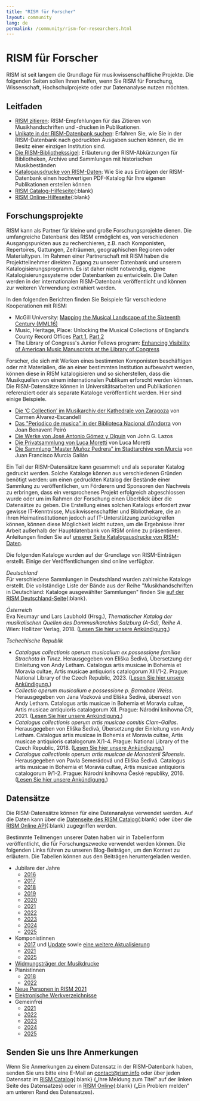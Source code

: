 ```yaml
---
title: "RISM für Forscher"
layout: community
lang: de
permalink: /community/rism-for-researchers.html
---
```


# RISM für Forscher  

RISM ist seit langem die Grundlage für musikwissenschaftliche Projekte. Die folgenden Seiten sollen Ihnen helfen, wenn Sie RISM für Forschung, Wissenschaft, Hochschulprojekte oder zur Datenanalyse nutzen möchten.  

## Leitfaden  

- [RISM zitieren](community/how-to-cite-rism.html): RISM-Empfehlungen für das Zitieren von Musikhandschriften und -drucken in Publikationen.    
- [Unikate in der RISM-Datenbank suchen](/community/finding-unica-in-rism.html): Erfahren Sie, wie Sie in der RISM-Datenbank nach gedruckten Ausgaben suchen können, die im Besitz einer einzigen Institution sind.  
- [Die RISM-Bibliothekssigel](/community/sigla/about.html): Erläuterung der RISM-Abkürzungen für Bibliotheken, Archive und Sammlungen mit historischen Musikbeständen
- [Katalogausdrucke von RISM-Daten](/community/catalog-printouts.html): Wie Sie aus Einträgen der RISM-Datenbank einen hochwertigen PDF-Katalog für Ihre eigenen Publikationen erstellen können  
- [RISM Catalog-Hilfeseite](https://opac.rism.info/main-menu-/kachelmenu/help){:blank}  
- [RISM Online-Hilfeseite](https://rism.online/about/help){:blank}  

## Forschungsprojekte  

RISM kann als Partner für kleine und große Forschungsprojekte dienen. Die umfangreiche Datenbank des RISM ermöglicht es, von verschiedenen Ausgangspunkten aus zu recherchieren, z.B. nach Komponisten, Repertoires, Gattungen, Zeiträumen, geographischen Regionen oder Materialtypen. Im Rahmen einer Partnerschaft mit RISM haben die Projektteilnehmer direkten Zugang zu unserer Datenbank und unserem Katalogisierungsprogramm. Es ist daher nicht notwendig, eigene Katalogisierungssysteme oder Datenbanken zu entwickeln. Die Daten werden in der internationalen RISM-Datenbank veröffentlicht und können zur weiteren Verwendung extrahiert werden.  

In den folgenden Berichten finden Sie Beispiele für verschiedene Kooperationen mit RISM:  
- McGill University: [Mapping the Musical Landscape of the Sixteenth Century (MML16)](/in_the_news/2019/07/29/mapping-the-musical-landscape-of-the-sixteenth.html)   
- Music, Heritage, Place: Unlocking the Musical Collections of England’s County Record Offices [Part 1](/library_collections/2024/09/26/music-from-english-local-archives-in-rism.html), [Part 2](/library_collections/2024/10/04/musical-discoveries-from-english-local-archives.html)   
- The Library of Congress's Junior Fellows program: [Enhancing Visibility of American Music Manuscripts at the Library of Congress](/library_collections/2024/02/08/library-of-congress-summer-report.html)

Forscher, die sich mit Werken eines bestimmten Komponisten beschäftigen oder mit Materialien, die an einer bestimmten Institution aufbewahrt werden, können diese in RISM katalogisieren und so sicherstellen, dass die Musikquellen von einem internationalen Publikum erforscht werden können. Die RISM-Datensätze können in Universitätsarbeiten und Publikationen referenziert oder als separate Kataloge veröffentlicht werden. Hier sind einige Beispiele.
- [Die ‘C Collection’ im Musikarchiv der Kathedrale von Zaragoza](/new_publications/2023/08/17/discovering-new-music-collections.html) von Carmen Álvarez-Escandell
- [Das "Periodico de musica" in der Biblioteca Nacional d’Andorra](/new_at_rism/2020/06/15/the-first-record-from-andorra-in-rism-the.html) von Joan Benavent Peiró  
- [Die Werke von José Antonio Gómez y Olguín](/new_publications/2016/03/07/jos%C3%A9-antonio-g%C3%B3mez-y-olgu%C3%ADn-18051876-y-su-cat%C3%A1logo.html) von John G. Lazos  
- [Die Privatsammlung von Luca Moretti](/library_collections/2023/06/01/the-archivio-musicale-luca-moretti-in-rism.html) von Luca Moretti  
- [Die Sammlung "Master Muñoz Pedrera" im Stadtarchive von Murcia](/library_collections/2023/09/14/pedrera-collection-murcia.html) von Juan Francisco Murcia Galián   

Ein Teil der RISM-Datensätze kann gesammelt und als separater Katalog gedruckt werden. Solche Kataloge können aus verschiedenen Gründen benötigt werden: um einen gedruckten Katalog der Bestände einer Sammlung zu veröffentlichen, um Förderern und Sponsoren den Nachweis zu erbringen, dass ein versprochenes Projekt erfolgreich abgeschlossen wurde oder um im Rahmen der Forschung einen Überblick über die Datensätze zu geben. Die Erstellung eines solchen Katalogs erfordert zwar gewisse IT-Kenntnisse, Musikwissenschaftler und Bibliothekare, die an ihren Heimatinstitutionen jedoch auf IT-Unterstützung zurückgreifen können, können diese Möglichkeit leicht nutzen, um die Ergebnisse ihrer Arbeit außerhalb der Hauptdatenbank von RISM online zu präsentieren. Anleitungen finden Sie auf [unserer Seite Katalogausdrucke von RISM-Daten](/community/catalog-printouts.html).  

Die folgenden Kataloge wurden auf der Grundlage von RISM-Einträgen erstellt. Einige der Veröffentlichungen sind online verfügbar.   

_Deutschland_  
Für verschiedene Sammlungen in Deutschland wurden zahlreiche Kataloge erstellt. Die vollständige Liste der Bände aus der Reihe "Musikhandschriften in Deutschland: Kataloge ausgewählter Sammlungen" finden Sie [auf der RISM Deutschland-Seite](https://de.rism.info/publications/musikhandschriften-in-deutschland.html){:blank}.  

_Österreich_  
Eva Neumayr und Lars Laubhold (Hrsg.), _Thematischer Katalog der musikalischen Quellen des Dommusikarchivs Salzburg (A-Sd), Reihe A_. Wien: Hollitzer Verlag, 2018. ([Lesen Sie hier unsere Ankündigung.](/new_publications/2018/07/19/musical-sources-in-the-salzburg-cathedral-archive.html))    

_Tschechische Republik_  
- _Catalogus collectionis operum musicalium ex possessione familiae Strachota in Tinez_. Herausgegeben von Eliška Šedivá, Übersetzung der Einleitung von Andy Letham. Catalogus artis musicae in Bohemia et Moravia cultae, Artis musicae antiquioris catalogorum XIII/1-2. Prague: National Library of the Czech Republic, 2023. ([Lesen Sie hier unsere Ankündigung.](/new_publications/2024/02/22/thematic-catalogue-strachota-music-collection.html))  
- _Collectio operum musicalium e possessione p. Barnabae Weiss_. Herausgegeben von Jana Vozková und Eliška Šedivá, übersezt von Andy Letham. Catalogus artis musicae in Bohemia et Moravia cultae, Artis musicae antiquioris catalogorum XII. Prague: Národní knihovna ČR, 2021. ([Lesen Sie hier unsere Ankündigung.](/new_publications/2022/07/21/thematic-catalogue-music-collection-p-barnabas-weiss.html))
- _Catalogus collectionis operum artis musicae comitis Clam-Gallas_. Herausgegeben von Eliška Šedivá, Übersetzung der Einleitung von Andy Letham. Catalogus artis musicae in Bohemia et Moravia cultae, Artis musicae antiquioris catalogorum X/1-4. Prague: National Library of the Czech Republic, 2018. ([Lesen Sie hier unsere Ankündigung.](/new_publications/2019/11/07/thematic-catalog-of-the-clamgallas-music.html))
- _Catalogus collectionis operum artis musicae de Monasterii Siloensis_. Herausgegeben von Pavla Semerádová und Eliška Šedivá. Catalogus artis musicae in Bohemia et Moravia cultae, Artis musicae antiquioris catalogorum 9/1-2. Prague: Národní knihovna České republiky, 2016. ([Lesen Sie hier unsere Ankündigung.](/new_publications/2017/01/23/the-thematic-catalogue-of-the-music-collection-in.html))

## Datensätze  

Die RISM-Datensätze können für eine Datenanalyse verwendet werden. Auf die Daten kann über die [Datenseite des RISM Catalog](https://opac.rism.info/main-menu-/kachelmenu/data){:blank} oder über die [RISM Online API](https://rism.online/docs/api/api/){:blank} zugegriffen werden.  

Bestimmte Teilmengen unserer Daten haben wir in Tabellenform veröffentlicht, die für Forschungszwecke verwendet werden können. Die folgenden Links führen zu unseren Blog-Beiträgen, um den Kontext zu erläutern. Die Tabellen können aus den Beiträgen heruntergeladen werden.
- Jubilare der Jahre  
  - [2016](/musical_anniversaries/2016/01/04/musical-anniversaries-in-2016.html)  
  - [2017](/musical_anniversaries/2017/01/10/musical-anniversaries-in-2017.html)   
  - [2018](/musical_anniversaries/2018/01/08/musical-anniversaries-in-2018.html)   
  - [2019](/musical_anniversaries/2019/01/14/musical-anniversaries-in-2019.html)   
  - [2020](/musical_anniversaries/2020/01/09/2020-not-just-beethoven.html)   
  - [2021](/musical_anniversaries/2021/01/14/composer-anniversaries-2021.html)   
  - [2022](/musical_anniversaries/2022/01/10/musician-anniversaries-2022.html)   
  - [2023](/musical_anniversaries/2023/01/09/musical-anniversaries-in-2023.html)   
  - [2024](/musical_anniversaries/2024/01/11/musical-anniversaries-in-2024.html)  
  - [2025](/musical_anniversaries/2025/01/09/musical-anniversaries-in-2025.html)  
- Komponistinnen  
  - [2017](/events/2017/03/08/international-womens-day-women-composers-in.html) und [Update](/new_at_rism/2017/06/29/eight-more-women-composers.html) sowie [eine weitere Aktualisierung](/new_at_rism/2017/10/19/twelve-more-women-composers.html)   
  - [2021](/events/2021/03/08/international-womens-day-2021-women-composers-rism.html)   
  - [2025](/events/2025/03/06/international-womens-day-women-composers.html)
- [Widmungsträger der Musikdrucke](/events/2022/02/14/musical-dedications-in-love-and-friendship.html)   
- Pianistinnen  
  - [2018](/events/2018/03/08/international-womens-day-women-pianists-in-rism.html)   
  - [2022](/events/2022/03/08/international-womens-day-women-pianists-in-rism.html)   
- [Neue Personen in RISM 2021](/new_at_rism/2022/02/24/new-people-in-the-rism-online-catalog-2021.html)   
- [Elektronische Werkverzeichnisse](/new_at_rism/2020/11/09/electronic-thematic-catalogs.html)  
- Gemeinfrei
  - [2021](/in_the_news/2021/02/22/public-domain-music-2021.html)  
  - [2022](/in_the_news/2022/01/20/the-musical-public-domain-in-2022.html)
  - [2023](/in_the_news/2023/02/14/public-domain-2023.html)   
  - [2024](/in_the_news/2024/01/25/musical-public-domain-2024.html)   
  - [2025](/in_the_news/2025/02/20/public-domain-2025.html)  

## Senden Sie uns Ihre Anmerkungen  

Wenn Sie Anmerkungen zu einem Datensatz in der RISM-Datenbank haben, senden Sie uns bitte eine E-Mail an [contact@rism.info](mailto:contact@rism.info) oder über jeden Datensatz im [RISM Catalog](https://opac.rism.info/main-menu-/kachelmenu){:blank} („Ihre Meldung zum Titel“ auf der linken Seite des Datensatzes) oder in  [RISM Online](https://rism.online/){:blank} („Ein Problem melden“ am unteren Rand des Datensatzes).
